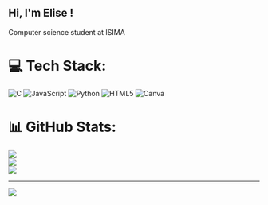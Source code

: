 ## Hi, I'm Elise !
Computer science student at ISIMA

# 💻 Tech Stack:
![C](https://img.shields.io/badge/c-%2300599C.svg?style=for-the-badge&logo=c&logoColor=white) ![JavaScript](https://img.shields.io/badge/javascript-%23323330.svg?style=for-the-badge&logo=javascript&logoColor=%23F7DF1E) ![Python](https://img.shields.io/badge/python-3670A0?style=for-the-badge&logo=python&logoColor=ffdd54) ![HTML5](https://img.shields.io/badge/html5-%23E34F26.svg?style=for-the-badge&logo=html5&logoColor=white) ![Canva](https://img.shields.io/badge/Canva-%2300C4CC.svg?style=for-the-badge&logo=Canva&logoColor=white)
# 📊 GitHub Stats:
![](https://github-readme-stats.vercel.app/api?username=elisepierre&theme=dark&hide_border=false&include_all_commits=false&count_private=false)<br/>
![](https://nirzak-streak-stats.vercel.app/?user=elisepierre&theme=dark&hide_border=false)<br/>
![](https://github-readme-stats.vercel.app/api/top-langs/?username=elisepierre&theme=dark&hide_border=false&include_all_commits=false&count_private=false&layout=compact)

---
[![](https://visitcount.itsvg.in/api?id=elisepierre&icon=0&color=0)](https://visitcount.itsvg.in)

<!-- Proudly created with GPRM ( https://gprm.itsvg.in ) -->
